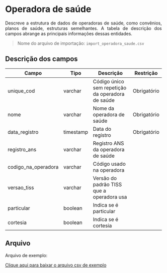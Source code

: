 # Operadora de saúde
<p align="justify"> 
Descreve a estrutura de dados de operadoras de saúde, como convênios, planos de saúde, estruturas semelhantes. A tabela de descrição dos campos abrange as principais informações dessas entidades.
 </p>

> Nome do arquivo de importação: `import_operadora_saude.csv`

 ## Descrição dos campos

| Campo                       | Tipo      | Descrição                                                                  | Restrição       |
|-----------------------------|-----------|----------------------------------------------------------------------------|-----------------|
| unique_cod                 | varchar     | Código único sem repetição da operadora de saúde                       |     Obrigatório            |
| nome               | varchar | Nome da operadora de saúde                                       |   Obrigatório              |
| data_registro          | timestamp     | Data do registro                        |   Obrigatório              |
| registro_ans    | varchar     | Registro ANS da operadora de saúde                 |                 |
| codigo_na_operadora | varchar     |   Código usado na operadora                           |                 |
| versao_tiss            | varchar |    Versão do padrão TISS que a operadora usa       |                 |
| particular               | boolean | Indica se é particular                    |                 |
| cortesia     | boolean   | Indica se é cortesia                                  |                 |


## Arquivo
<p align="justify">Arquivo de exemplo:</p>

[Clique aqui para baixar o arquivo csv de exemplo](arquivos_exemplos/import_operadora_saude.csv ':ignore')